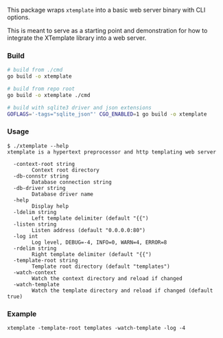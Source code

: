 This package wraps `xtemplate` into a basic web server binary with CLI options.

This is meant to serve as a starting point and demonstration for how to
integrate the XTemplate library into a web server.

### Build

```sh
# build from ./cmd
go build -o xtemplate

# build from repo root
go build -o xtemplate ./cmd

# build with sqlite3 driver and json extensions
GOFLAGS='-tags="sqlite_json"' CGO_ENABLED=1 go build -o xtemplate
```

### Usage

```
$ ./xtemplate --help
xtemplate is a hypertext preprocessor and http templating web server

  -context-root string
        Context root directory
  -db-connstr string
        Database connection string
  -db-driver string
        Database driver name
  -help
        Display help
  -ldelim string
        Left template delimiter (default "{{")
  -listen string
        Listen address (default "0.0.0.0:80")
  -log int
        Log level, DEBUG=-4, INFO=0, WARN=4, ERROR=8
  -rdelim string
        Right template delimiter (default "{{")
  -template-root string
        Template root directory (default "templates")
  -watch-context
        Watch the context directory and reload if changed
  -watch-template
        Watch the template directory and reload if changed (default true)
```

### Example

```
xtemplate -template-root templates -watch-template -log -4
```
